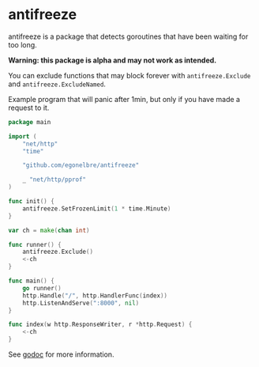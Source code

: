 # antifreeze

antifreeze is a package that detects goroutines that have been waiting for too long.

**Warning: this package is alpha and may not work as intended.**

You can exclude functions that may block forever with `antifreeze.Exclude` and `antifreeze.ExcludeNamed`.

Example program that will panic after 1min, but only if you have made a request to it.

``` go
package main

import (
	"net/http"
	"time"

	"github.com/egonelbre/antifreeze"

	_ "net/http/pprof"
)

func init() {
	antifreeze.SetFrozenLimit(1 * time.Minute)
}

var ch = make(chan int)

func runner() {
	antifreeze.Exclude()
	<-ch
}

func main() {
	go runner()
	http.Handle("/", http.HandlerFunc(index))
	http.ListenAndServe(":8000", nil)
}

func index(w http.ResponseWriter, r *http.Request) {
	<-ch
}
```

See [godoc](https://godoc.org/github.com/egonelbre/antifreeze) for more information.